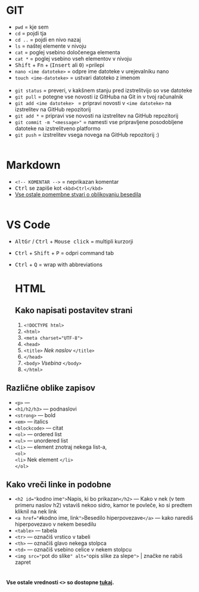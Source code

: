 # GIT
* `pwd` = kje sem
* `cd` = pojdi tja
* `cd ..` = pojdi en nivo nazaj
* `ls` = naštej elemente v nivoju
* `cat` = poglej vsebino določenega elementa
* `cat *` = poglej vsebino vseh elementov v nivoju
* <kbd>Shift</kbd> + <kbd>Fn</kbd> + (<kbd>Insert</kbd> ali <kbd>0</kbd>) =prilepi
* `nano <ime datoteke>` = odpre ime datoteke v urejevalniku nano
* `touch <ime-datoteke>` = ustvari datoteko z imenom <ime-datoteke>
<br> </br>
* `git status` = preveri, v kakšnem stanju pred izstrelitvijo so vse datoteke
* `git pull` = potegne vse novosti iz GitHuba na Git in v tvoj računalnik
* `git add <ime datoteke> ` = pripravi novosti v `<ime datoteke>` na izstrelitev na GitHub repozitorij
* `git add *` = pripravi vse novosti na izstrelitev na GitHub repozitorij
* `git commit -m "<message>"` = namesti vse pripravljene posodobljene datoteke na izstrelitveno platformo
* `git push` = izstrelitev vsega novega na GitHub repozitorij :)
<br></br>

# Markdown
* `<!-- KOMENTAR -->` = neprikazan komentar
* <kbd>Ctrl</kbd> se zapiše kot ```<kbd>Ctrl</kbd>```
* [Vse ostale pomembne stvari o oblikovanju besedila](https://docs.github.com/en/get-started/writing-on-github/getting-started-with-writing-and-formatting-on-github/basic-writing-and-formatting-syntax)
<br></br>

# VS Code
* <kbd>AltGr</kbd> / <kbd>Ctrl</kbd> + <kbd>Mouse click</kbd> = multipli kurzorji
* <kbd>Ctrl</kbd> + <kbd>Shift</kbd> + <kbd>P</kbd> = odpri command tab
* <kbd>Ctrl</kbd> + <kbd>Q</kbd> = wrap with abbreviations
  

  # HTML
  ## Kako napisati postavitev strani
  
  1. ```<!DOCTYPE html>```
  2. ```<html>```
  3. ```<meta charset="UTF-8">```
  4. ```<head>```
  5. ```<title>``` *Nek naslov* ```</title>```
  6. ```</head>```
  7. ```<body>``` *Vsebina* ```</body>```
  8. ```</html>```

## Različne oblike zapisov
- ```<p>``` — 
- ```<h1/h2/h3>``` — podnaslovi
- ```<strong>``` — bold
- ```<em>``` — italics
- ```<blockcode>``` — citat
- ```<ol>``` — ordered list
- ```<ul>``` — unordered list
- ```<li>``` — element znotraj nekega list-a, <br> ```<ol>```
 <br> ```<li>``` Nek element ```</li>``` <br> ```</ol>```
 
## Kako vreči linke in podobne

- ```<h2 id="```kodno ime```">```Napis, ki bo prikazan```</h2>``` — Kako v nek (v tem primeru naslov h2) vstaviš nekoo sidro, kamor te povleče, ko si predtem kliknil na nek link
- `<a href="#`kodno ime, link`">`Besedilo hiperpovezave`</a>` — kako narediš hiperpovezavo v nekem besedilu
- `<table>` — tabela
- `<tr>` — označiš vrstico v tabeli
- `<th>` — označiš glavo nekega stolpca
- `<td>` — označiš vsebino celice v nekem stolpcu
- `<img src="`pot do slike`" alt="`opis slike za slepe`">` | značke ne rabiš zapret
<br> </br>
#### Vse ostale vrednosti <kbd><></kbd> so dostopne [tukaj](https://htmlcheatsheet.com/).

